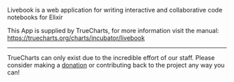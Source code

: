 Livebook is a web application for writing interactive and collaborative code notebooks for Elixir

This App is supplied by TrueCharts, for more information visit the manual: https://truecharts.org/charts/incubator/livebook

---

TrueCharts can only exist due to the incredible effort of our staff.
Please consider making a [donation](https://truecharts.org/docs/about/sponsor) or contributing back to the project any way you can!
